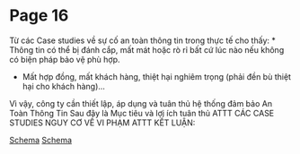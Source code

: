 # Page 16

 Từ các Case studies về sự cố an toàn thông tin trong thực tế cho thấy:  * Thông tin có thể bị đánh cắp, mất mát hoặc rò rỉ bất cứ lúc nào nếu không có biện pháp bảo vệ phù hợp. 

 * Mất hợp đồng, mất khách hàng, thiệt hại nghiêm trọng (phải đền bù thiệt hại cho khách  hàng)... 

 Vì vậy, công ty cần thiết lập, áp dụng và tuân thủ hệ thống đảm bảo An Toàn Thông Tin  Sau đây là Mục tiêu và lợi ích tuân thủ ATTT CÁC CASE STUDIES NGUY CƠ VỀ VI PHẠM ATTT KẾT LUẬN: 

[Schema](page_16_img_0.png)
[Schema](page_16_img_1.png)
